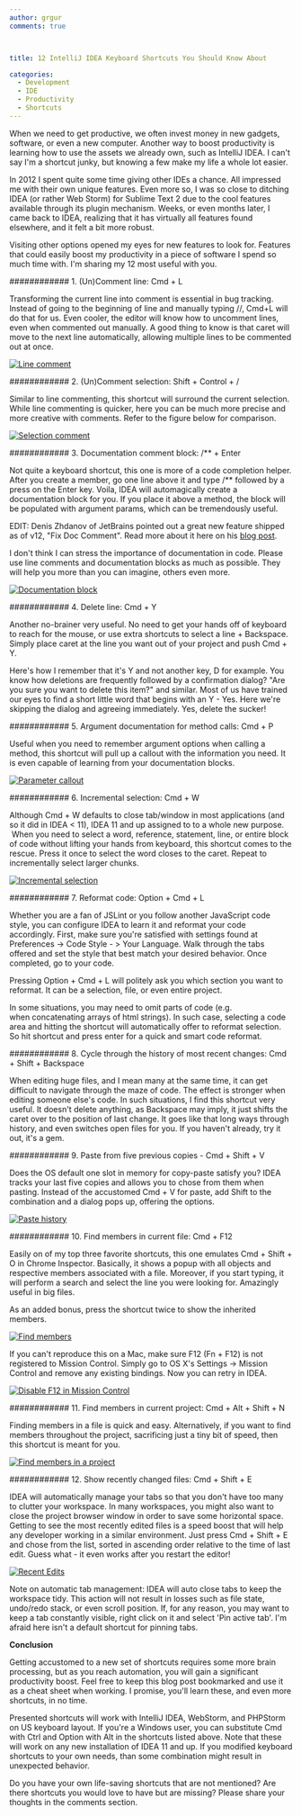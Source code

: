```yaml
---
author: grgur
comments: true



title: 12 IntelliJ IDEA Keyboard Shortcuts You Should Know About

categories:
  - Development
  - IDE
  - Productivity
  - Shortcuts
---
```


When we need to get productive, we often invest money in new gadgets, software, or even a new computer. Another way to boost productivity is learning how to use the assets we already own, such as IntelliJ IDEA. I can't say I'm a shortcut junky, but knowing a few make my life a whole lot easier.





In 2012 I spent quite some time giving other IDEs a chance. All impressed me with their own unique features. Even more so, I was so close to ditching IDEA (or rather Web Storm) for Sublime Text 2 due to the cool features available through its plugin mechanism. Weeks, or even months later, I came back to IDEA, realizing that it has virtually all features found elsewhere, and it felt a bit more robust.





Visiting other options opened my eyes for new features to look for. Features that could easily boost my productivity in a piece of software I spend so much time with. I'm sharing my 12 most useful with you.





############ 1. (Un)Comment line: Cmd + L





Transforming the current line into comment is essential in bug tracking. Instead of going to the beginning of line and manually typing //, Cmd+L will do that for us. Even cooler, the editor will know how to uncomment lines, even when commented out manually. A good thing to know is that caret will move to the next line automatically, allowing multiple lines to be commented out at once.





[![Line comment](../assets/uploads//2012/12/line-comment2.png)](http://moduscreate.com/12-intellij-idea-keyboard-shortcuts/line-comment/)





############ 2. (Un)Comment selection: Shift + Control + /





Similar to line commenting, this shortcut will surround the current selection. While line commenting is quicker, here you can be much more precise and more creative with comments. Refer to the figure below for comparison.





[![Selection comment](../assets/uploads//2012/12/selection-comment2.png)](http://moduscreate.com/12-intellij-idea-keyboard-shortcuts/selection-comment/)





############ 3. Documentation comment block: /** + Enter





Not quite a keyboard shortcut, this one is more of a code completion helper. After you create a member, go one line above it and type /** followed by a press on the Enter key. Voila, IDEA will automagically create a documentation block for you. If you place it above a method, the block will be populated with argument params, which can be tremendously useful.





EDIT: Denis Zhdanov of JetBrains pointed out a great new feature shipped as of v12, "Fix Doc Comment". Read more about it here on his [blog post](http://blogs.jetbrains.com/idea/2012/09/fix-doc-comment-action-is-available/).





I don't think I can stress the importance of documentation in code. Please use line comments and documentation blocks as much as possible. They will help you more than you can imagine, others even more.





[![Documentation block](../assets/uploads//2012/12/documentation-block2.png)](http://moduscreate.com/12-intellij-idea-keyboard-shortcuts/documentation-block/)





############ 4. Delete line: Cmd + Y





Another no-brainer very useful. No need to get your hands off of keyboard to reach for the mouse, or use extra shortcuts to select a line + Backspace. Simply place caret at the line you want out of your project and push Cmd + Y.





Here's how I remember that it's Y and not another key, D for example. You know how deletions are frequently followed by a confirmation dialog? "Are you sure you want to delete this item?" and similar. Most of us have trained our eyes to find a short little word that begins with an Y - Yes. Here we're skipping the dialog and agreeing immediately. Yes, delete the sucker!





############ 5. Argument documentation for method calls: Cmd + P





Useful when you need to remember argument options when calling a method, this shortcut will pull up a callout with the information you need. It is even capable of learning from your documentation blocks.





[![Parameter callout](../assets/uploads//2012/12/param-callout2.png)](http://moduscreate.com/12-intellij-idea-keyboard-shortcuts/param-callout/)





############ 6. Incremental selection: Cmd + W





Although Cmd + W defaults to close tab/window in most applications (and so it did in IDEA < 11), IDEA 11 and up assigned to to a whole new purpose.  When you need to select a word, reference, statement, line, or entire block of code without lifting your hands from keyboard, this shortcut comes to the rescue. Press it once to select the word closes to the caret. Repeat to incrementally select larger chunks.





[![Incremental selection](../assets/uploads//2012/12/incremental-selection12.gif)](http://moduscreate.com/12-intellij-idea-keyboard-shortcuts/incremental-selection-2/)





############ 7. Reformat code: Option + Cmd + L





Whether you are a fan of JSLint or you follow another JavaScript code style, you can configure IDEA to learn it and reformat your code accordingly. First, make sure you're satisfied with settings found at Preferences -> Code Style - > Your Language. Walk through the tabs offered and set the style that best match your desired behavior. Once completed, go to your code.





Pressing Option + Cmd + L will politely ask you which section you want to reformat. It can be a selection, file, or even entire project.





In some situations, you may need to omit parts of code (e.g. when concatenating arrays of html strings). In such case, selecting a code area and hitting the shortcut will automatically offer to reformat selection. So hit shortcut and press enter for a quick and smart code reformat.





############ 8. Cycle through the history of most recent changes: Cmd + Shift + Backspace





When editing huge files, and I mean many at the same time, it can get difficult to navigate through the maze of code. The effect is stronger when editing someone else's code. In such situations, I find this shortcut very useful. It doesn't delete anything, as Backspace may imply, it just shifts the caret over to the position of last change. It goes like that long ways through history, and even switches open files for you. If you haven't already, try it out, it's a gem.





############ 9. Paste from five previous copies - Cmd + Shift + V





Does the OS default one slot in memory for copy-paste satisfy you? IDEA tracks your last five copies and allows you to chose from them when pasting. Instead of the accustomed Cmd + V for paste, add Shift to the combination and a dialog pops up, offering the options.





[![Paste history](../assets/uploads//2012/12/paste-history12.png)](http://moduscreate.com/12-intellij-idea-keyboard-shortcuts/paste-history-2/)





############ 10. Find members in current file: Cmd + F12





Easily on of my top three favorite shortcuts, this one emulates Cmd + Shift + O in Chrome Inspector. Basically, it shows a popup with all objects and respective members associated with a file. Moreover, if you start typing, it will perform a search and select the line you were looking for. Amazingly useful in big files.





As an added bonus, press the shortcut twice to show the inherited members.





[![Find members](../assets/uploads//2012/12/find-members2.png)](http://moduscreate.com/12-intellij-idea-keyboard-shortcuts/find-members/)





If you can't reproduce this on a Mac, make sure F12 (Fn + F12) is not registered to Mission Control. Simply go to OS X's Settings -> Mission Control and remove any existing bindings. Now you can retry in IDEA.





[![Disable F12 in Mission Control](../assets/uploads//2012/12/disable-f12-mission-control2.png)](http://moduscreate.com/12-intellij-idea-keyboard-shortcuts/disable-f12-mission-control/)





############ 11. Find members in current project: Cmd + Alt + Shift + N





Finding members in a file is quick and easy. Alternatively, if you want to find members throughout the project, sacrificing just a tiny bit of speed, then this shortcut is meant for you.





[![Find members in a project](../assets/uploads//2012/12/find-project-members2.png)](http://moduscreate.com/12-intellij-idea-keyboard-shortcuts/find-project-members/)





############ 12. Show recently changed files: Cmd + Shift + E





IDEA will automatically manage your tabs so that you don't have too many to clutter your workspace. In many workspaces, you might also want to close the project browser window in order to save some horizontal space. Getting to see the most recently edited files is a speed boost that will help any developer working in a similar environment. Just press Cmd + Shift + E and chose from the list, sorted in ascending order relative to the time of last edit. Guess what - it even works after you restart the editor!





[![Recent Edits](../assets/uploads//2012/12/recent-edits2.png)](http://moduscreate.com/12-intellij-idea-keyboard-shortcuts/recent-edits/)





Note on automatic tab management: IDEA will auto close tabs to keep the workspace tidy. This action will not result in losses such as file state, undo/redo stack, or even scroll position. If, for any reason, you may want to keep a tab constantly visible, right click on it and select 'Pin active tab'. I'm afraid here isn't a default shortcut for pinning tabs.





**Conclusion**





Getting accustomed to a new set of shortcuts requires some more brain processing, but as you reach automation, you will gain a significant productivity boost. Feel free to keep this blog post bookmarked and use it as a cheat sheet when working. I promise, you'll learn these, and even more shortcuts, in no time.





Presented shortcuts will work with IntelliJ IDEA, WebStorm, and PHPStorm on US keyboard layout. If you're a Windows user, you can substitute Cmd with Ctrl and Option with Alt in the shortcuts listed above. Note that these will work on any new installation of IDEA 11 and up. If you modified keyboard shortcuts to your own needs, than some combination might result in unexpected behavior.





Do you have your own life-saving shortcuts that are not mentioned? Are there shortcuts you would love to have but are missing? Please share your thoughts in the comments section.



